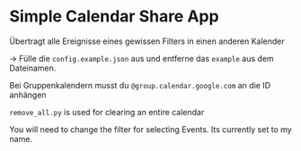 # Simple Calendar Share App

Übertragt alle Ereignisse eines gewissen Filters in einen anderen Kalender

$\rightarrow$  Fülle die `config.example.json` aus und entferne das `example` aus dem Dateinamen.

Bei Gruppenkalendern musst du `@group.calendar.google.com` an die ID anhängen

`remove_all.py` is used for clearing an entire calendar

You will need to change the filter for selecting Events. Its currently set to my name.
